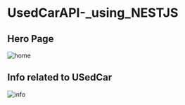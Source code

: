 # UsedCarAPI-_using_NESTJS

## Hero Page 
![home ](https://github.com/Hunny-Jangra/UsedCarAPI-_using_NESTJS/assets/104129026/8211fec5-250b-4d99-a80d-16928f93d8ff)

## Info related to USedCar 
![info ](https://github.com/Hunny-Jangra/UsedCarAPI-_using_NESTJS/assets/104129026/19142009-5c7f-419b-92c4-766fa412d560)
